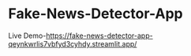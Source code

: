 # Fake-News-Detector-App

Live Demo-https://fake-news-detector-app-qeynkwrlis7vbfyd3cyhdy.streamlit.app/
